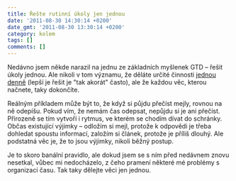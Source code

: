 ```yaml
---
title: Řešte rutinní úkoly jen jednou
date: '2011-08-30 14:30:14 +0200'
date_gmt: '2011-08-30 13:30:14 +0200'
category: kolem
tags: []
comments: []
---
```

<p>Nedávno jsem někde narazil na jednu ze základních myšlenek GTD – řešit úkoly jednou. Ale nikoli v tom významu, že děláte určité činnosti <a href="http://www.lifehack.org/articles/lifehack/productivity-organizing-myth-4-–-only-handle-it-once.html">jednou denně</a> (lepší je řešit je "tak akorát" často), ale že každou věc, kterou načnete, taky dokončíte.</p>
<p>Reálným příkladem může být to, že když si půjdu přečíst mejly, rovnou na ně odepíšu. Pokud vím, že nemám čas odepsat, nepůjdu si je ani přečíst. Přirozeně se tím vytvoří i rytmus, ve kterém se chodím dívat do schránky. Občas existující výjimky – odložím si mejl, protože k odpovědi je třeba dohledat spoustu informací, založím si článek, protože je příliš dlouhý. Ale podstatná věc je, že to jsou výjimky, nikoli běžný postup.</p>
<p>Je to skoro banální pravidlo, ale dokud jsem se s ním před nedávnem znovu nesetkal, vůbec mi nedocházelo, z čeho pramení některé mé problémy s organizací času. Tak taky dělejte věci jen jednou.</p>

